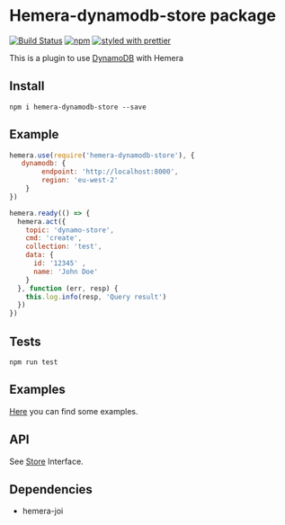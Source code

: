 # Hemera-dynamodb-store package

[![Build Status](https://travis-ci.org/hemerajs/hemera-dynamodb-store.svg?branch=master)](https://travis-ci.org/hemerajs/hemera-dynamodb-store)
[![npm](https://img.shields.io/npm/v/hemera-dynamodb-store.svg?maxAge=3600)](https://www.npmjs.com/package/hemera-dynamodb-store)
[![styled with prettier](https://img.shields.io/badge/styled_with-prettier-ff69b4.svg)](#badge)

This is a plugin to use [DynamoDB](https://aws.amazon.com/dynamodb/) with Hemera 

## Install

```
npm i hemera-dynamodb-store --save
```

## Example

```js
hemera.use(require('hemera-dynamodb-store'), {
   dynamodb: {
        endpoint: 'http://localhost:8000',
        region: 'eu-west-2'
    }
})

hemera.ready(() => {
  hemera.act({
    topic: 'dynamo-store',
    cmd: 'create',
    collection: 'test',
    data: {
      id: '12345' , 
      name: 'John Doe'
    }
  }, function (err, resp) {
    this.log.info(resp, 'Query result')
  })
})

```

## Tests

```
npm run test
```

## Examples

[Here](/examples) you can find some examples.

## API

See [Store](https://github.com/hemerajs/hemera/tree/master/packages/hemera-store) Interface.

## Dependencies

- hemera-joi

